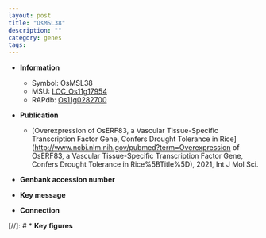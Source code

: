 ```yaml
---
layout: post
title: "OsMSL38"
description: ""
category: genes
tags: 
---
```


* **Information**  
    + Symbol: OsMSL38  
    + MSU: [LOC_Os11g17954](http://rice.uga.edu/cgi-bin/ORF_infopage.cgi?orf=LOC_Os11g17954)  
    + RAPdb: [Os11g0282700](https://rapdb.dna.affrc.go.jp/locus/?name=Os11g0282700)  

* **Publication**  
    + [Overexpression of OsERF83, a Vascular Tissue-Specific Transcription Factor Gene, Confers Drought Tolerance in Rice](http://www.ncbi.nlm.nih.gov/pubmed?term=Overexpression of OsERF83, a Vascular Tissue-Specific Transcription Factor Gene, Confers Drought Tolerance in Rice%5BTitle%5D), 2021, Int J Mol Sci.

* **Genbank accession number**  

* **Key message**  

* **Connection**  

[//]: # * **Key figures**  


